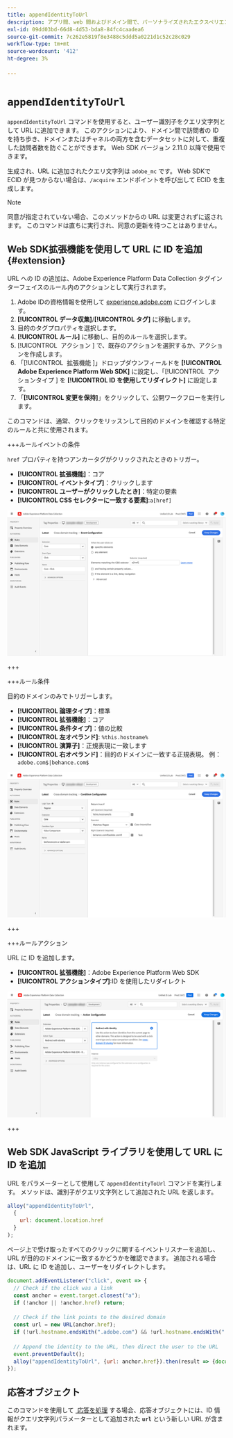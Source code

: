 ```yaml
---
title: appendIdentityToUrl
description: アプリ間、web 間およびドメイン間で、パーソナライズされたエクスペリエンスをより正確に提供します。
exl-id: 09dd03bd-66d8-4d53-bda8-84fc4caadea6
source-git-commit: 7c262e5819f8e3488c5ddd5a0221d1c52c28c029
workflow-type: tm+mt
source-wordcount: '412'
ht-degree: 3%

---
```


# `appendIdentityToUrl`

`appendIdentityToUrl` コマンドを使用すると、ユーザー識別子をクエリ文字列として URL に追加できます。 このアクションにより、ドメイン間で訪問者の ID を持ち歩き、ドメインまたはチャネルの両方を含むデータセットに対して、重複した訪問者数を防ぐことができます。 Web SDK バージョン 2.11.0 以降で使用できます。

生成され、URL に追加されたクエリ文字列は `adobe_mc` です。 Web SDKで ECID が見つからない場合は、`/acquire` エンドポイントを呼び出して ECID を生成します。

>[!NOTE]
>
>同意が指定されていない場合、このメソッドからの URL は変更されずに返されます。 このコマンドは直ちに実行され、同意の更新を待つことはありません。

## Web SDK拡張機能を使用して URL に ID を追加 {#extension}

URL への ID の追加は、Adobe Experience Platform Data Collection タグインターフェイスのルール内のアクションとして実行されます。

1. Adobe IDの資格情報を使用して [experience.adobe.com](https://experience.adobe.com) にログインします。
1. **[!UICONTROL データ収集]**/**[!UICONTROL タグ]** に移動します。
1. 目的のタグプロパティを選択します。
1. **[!UICONTROL ルール]** に移動し、目的のルールを選択します。
1. [!UICONTROL &#x200B; アクション &#x200B;] で、既存のアクションを選択するか、アクションを作成します。
1. 「[!UICONTROL &#x200B; 拡張機能 &#x200B;]」ドロップダウンフィールドを **[!UICONTROL Adobe Experience Platform Web SDK]** に設定し、「[!UICONTROL &#x200B; アクションタイプ &#x200B;] を **[!UICONTROL ID を使用してリダイレクト]** に設定します。
1. 「**[!UICONTROL 変更を保持]**」をクリックして、公開ワークフローを実行します。

このコマンドは、通常、クリックをリッスンして目的のドメインを確認する特定のルールと共に使用されます。

+++ルールイベントの条件

`href` プロパティを持つアンカータグがクリックされたときのトリガー。

* **[!UICONTROL 拡張機能]**：コア
* **[!UICONTROL イベントタイプ]**：クリックします
* **[!UICONTROL ユーザーがクリックしたとき]**：特定の要素
* **[!UICONTROL CSS セレクターに一致する要素]**:`a[href]`

![&#x200B; ルールイベント &#x200B;](../assets/id-sharing-event-configuration.png)

+++

+++ルール条件

目的のドメインのみでトリガーします。

* **[!UICONTROL 論理タイプ]**：標準
* **[!UICONTROL 拡張機能]**：コア
* **[!UICONTROL 条件タイプ]**：値の比較
* **[!UICONTROL 左オペランド]**: `%this.hostname%`
* **[!UICONTROL 演算子]**：正規表現に一致します
* **[!UICONTROL 右オペランド]**：目的のドメインに一致する正規表現。 例：`adobe.com$|behance.com$`

![&#x200B; ルールの条件 &#x200B;](../assets/id-sharing-condition-configuration.png)

+++

+++ルールアクション

URL に ID を追加します。

* **[!UICONTROL 拡張機能]**：Adobe Experience Platform Web SDK
* **[!UICONTROL アクションタイプ]**:ID を使用したリダイレクト

![&#x200B; ルールアクション &#x200B;](../assets/id-sharing-action-configuration.png)

+++

## Web SDK JavaScript ライブラリを使用して URL に ID を追加

URL をパラメーターとして使用して `appendIdentityToUrl` コマンドを実行します。 メソッドは、識別子がクエリ文字列として追加された URL を返します。

```js
alloy("appendIdentityToUrl",
  {
    url: document.location.href
  }
);
```

ページ上で受け取ったすべてのクリックに関するイベントリスナーを追加し、URL が目的のドメインに一致するかどうかを確認できます。 追加される場合は、URL に ID を追加し、ユーザーをリダイレクトします。

```js
document.addEventListener("click", event => {
  // Check if the click was a link
  const anchor = event.target.closest("a");
  if (!anchor || !anchor.href) return;

  // Check if the link points to the desired domain
  const url = new URL(anchor.href);
  if (!url.hostname.endsWith(".adobe.com") && !url.hostname.endsWith(".behance.com")) return;

  // Append the identity to the URL, then direct the user to the URL
  event.preventDefault();
  alloy("appendIdentityToUrl", {url: anchor.href}).then(result => {document.location = result.url;});
});
```

## 応答オブジェクト

このコマンドを使用して [&#x200B; 応答を処理 &#x200B;](command-responses.md) する場合、応答オブジェクトには、ID 情報がクエリ文字列パラメーターとして追加された **`url`** という新しい URL が含まれます。

